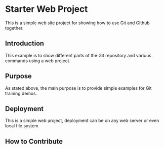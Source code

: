 # Starter Web Project

This is a simple web site project for showing how to use Git and Github together.


## Introduction
This example is to show different parts of the Git repository and various commands using a web project.


## Purpose
As stated above, the main purpose is to provide simple examples for Git training demos.

## Deployment
This is a simple web project, deployment can be on any web server or even local file system.

## How to Contribute